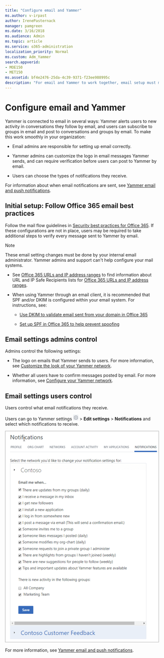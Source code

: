 ```yaml
---
title: "Configure email and Yammer"
ms.author: v-irpast
author: IrenePasternack
manager: pamgreen
ms.date: 3/16/2018
ms.audience: Admin
ms.topic: article
ms.service: o365-administration
localization_priority: Normal
ms.custom: Adm_Yammer
search.appverid: 
- MOE150
- MET150
ms.assetid: bf4e2476-25da-4c39-9371-f23ee988995c
description: "For email and Yammer to work together, email setup must match Office 365 best practices."
---
```


# Configure email and Yammer

Yammer is connected to email in several ways: Yammer alerts users to new activity in conversations they follow by email, and users can subscribe to groups in email and post to conversations and groups by email. To make this work smoothly in your organization:
  
- Email admins are responsible for setting up email correctly.
    
- Yammer admins can customize the logo in email messages Yammer sends, and can require verification before users can post to Yammer by email. 
    
- Users can choose the types of notifications they receive. 
    
For information about when email notifications are sent, see [Yammer email and push notifications](https://support.office.com/article/93e530e0-189f-4768-8f28-7683d48cc996).
  
## Initial setup: Follow Office 365 email best practices

Follow the mail flow guidelines in [Security best practices for Office 365](https://support.office.com/article/9295e396-e53d-49b9-ae9b-0b5828cdedc3). If these configurations are not in place, users may be required to take additional steps to verify every message sent to Yammer by email.
  
> [!NOTE]
> These email setting changes must be done by your internal email administrator. Yammer admins and support can't help configure your mail systems. 
  
- See [Office 365 URLs and IP address ranges](https://support.office.com/article/8548a211-3fe7-47cb-abb1-355ea5aa88a2) to find information about URL and IP Safe Recipients lists for [Office 365 URLs and IP address ranges](https://support.office.com/article/8548a211-3fe7-47cb-abb1-355ea5aa88a2#BKMK_Yammer).
    
- When using Yammer through an email client, it is recommended that SPF and/or DKIM is configured within your email system. For instructions, see:
    
  - [Use DKIM to validate email sent from your domain in Office 365](https://go.microsoft.com/fwlink/?LinkId=809133)
    
  - [Set up SPF in Office 365 to help prevent spoofing](https://go.microsoft.com/fwlink/?LinkId=787656)
    
## Email settings admins control

Admins control the following settings:
  
- The logo on emails that Yammer sends to users. For more information, see [Customize the look of your Yammer network](customize-the-look-of-yammer.md).
    
- Whether all users have to confirm messages posted by email. For more information, see [Configure your Yammer network](configure-yammer.md).
    
## Email settings users control

Users control what email notifications they receive. 
  
Users can go to Yammer settings ![Yammer settings icon](../media/9704ce70-56ce-43f7-96c6-f253b0413d40.png) \> **Edit settings** \> **Notifications** and select which notifications to receive. 
  
![User settings for when notifications are sent by email](../media/845bf2cb-dd3b-4004-849a-fe083be86d88.png)
  
For more information, see [Yammer email and push notifications](https://support.office.com/article/93e530e0-189f-4768-8f28-7683d48cc996).
  

